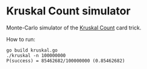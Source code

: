 # Kruskal Count simulator

Monte-Carlo simulator of the [Kruskal Count](https://arxiv.org/pdf/math/0110143.pd) card trick.

How to run:

```
go build kruskal.go
./kruskal -n 100000000
P(success) = 85462682/100000000 (0.85462682)
```
